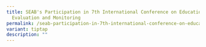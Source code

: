 ```yaml
---
title: SEAB's Participation in 7th International Conference on Education
  Evaluation and Monitoring
permalink: /seab-participation-in-7th-international-conference-on-education-evaluation-and-monitoring/
variant: tiptap
description: ""
---
```

